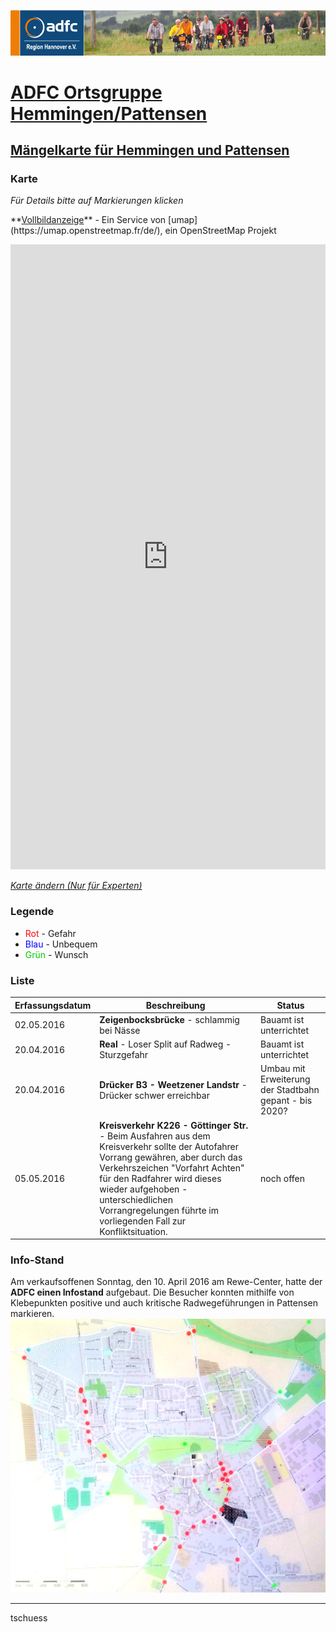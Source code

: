 [![](banner.png)](http://www.adfc-hannover.de/)

# [ADFC Ortsgruppe Hemmingen/Pattensen](http://adfc-hemmingen-pattensen.github.io/)


## [Mängelkarte für Hemmingen und Pattensen](http://adfc-hemmingen-pattensen.github.io/MaengelHemPat.html)

### Karte

*Für Details bitte auf Markierungen klicken*

<p>**<a href="http://umap.openstreetmap.fr/de/map/untitled-map_84202">Vollbildanzeige</a>** - Ein Service von [umap](https://umap.openstreetmap.fr/de/), ein OpenStreetMap Projekt</p>

<iframe width="100%" height="1000px" frameBorder="0" src="http://umap.openstreetmap.fr/de/map/untitled-map_84202?scaleControl=false&miniMap=false&scrollWheelZoom=false&zoomControl=true&allowEdit=false&moreControl=true&datalayersControl=true&onLoadPanel=undefined&captionBar=false#12/52.25/9.77"></iframe>

[*Karte ändern (Nur für Experten)*](http://umap.openstreetmap.fr/en/map/anonymous-edit/84202%3Aph6FODg7dYzrRQ52fIZQAQ8cMEU)

### Legende

- <font color="#FF0000">Rot</font> - Gefahr
- <font color="#0000FF">Blau</font> - Unbequem
- <font color="#00CC00">Grün</font> - Wunsch

### Liste

| Erfassungsdatum | Beschreibung                              | Status        |
|------------|------------------------------------------------|---------------|
| 02.05.2016 | **Zeigenbocksbrücke** - schlammig bei Nässe | Bauamt ist unterrichtet |
| 20.04.2016 | **Real** - Loser Split auf Radweg - Sturzgefahr | Bauamt ist unterrichtet |
| 20.04.2016 | **Drücker B3 - Weetzener Landstr** - Drücker schwer erreichbar | Umbau mit Erweiterung der Stadtbahn gepant - bis 2020? |
| 05.05.2016 | **Kreisverkehr K226 - Göttinger Str.** - Beim Ausfahren aus dem Kreisverkehr sollte der Autofahrer Vorrang gewähren, aber durch das Verkehrszeichen "Vorfahrt Achten" für den Radfahrer wird dieses wieder aufgehoben - unterschiedlichen Vorrangregelungen führte im vorliegenden Fall zur Konfliktsituation. | noch offen |


### Info-Stand
Am verkaufsoffenen Sonntag, den 10. April 2016 am Rewe-Center, hatte der **ADFC einen Infostand** aufgebaut. Die Besucher konnten mithilfe von Klebepunkten positive und auch kritische Radwegeführungen in Pattensen markieren. ![Mangelkarte](MaengelHemPatBilder/2016-04-10-SoADFCMangelkartePattensen.jpg)

----
tschuess 

